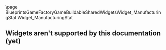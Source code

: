 \page BlueprintsGameFactoryGameBuildableSharedWidgetsWidget_ManufacturingStat Widget_ManufacturingStat
## Widgets aren't supported by this documentation (yet)
